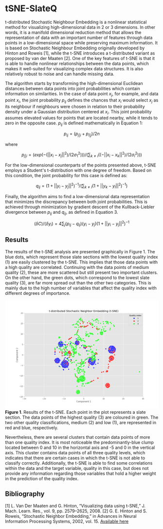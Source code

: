 # tSNE-SlateQ

t-distributed Stochastic Neighbour Embedding is a nonlinear statistical method for visualizing high-dimensional data in 2 or 3 dimensions. In other words, it is a manifold dimensional reduction method that allows the representation of data with an important number of features through data points in a low-dimensional space while preserving maximum information. It is based on Stochastic Neighbour Embedding originally developed by Hinton and Roweis [1], while the t-SNE introduces a t-distributed variant as proposed by van der Maaten [2]. One of the key features of t-SNE is that it is able to handle nonlinear relationships between the data points, which makes it well-suited for visualizing complex data structures. It is also relatively robust to noise and can handle missing data.

The algorithm starts by transforming the high-dimensional Euclidean distances between data points into joint probabilities which contain information on similarities. In the case of data point $x_j$, for example, and data point $x_i$, the joint probability $p_{ij}$ defines the chances that $x_i$ would select $x_j$ as its neighbour if neighbours were chosen in relation to their probability density under a Gaussian distribution centered at $x_i$. This joint probability assumes elevated values for points that are located nearby, while it tends to zero in the opposite case. $p_{ij}$ is defined mathematically in Equation 1:

$$p_{ij}=(p_{j|i}+p_{i|j})/2n$$

where

$$p_{j|i}=(exp(-(||x_i-x_j||^2)/(2\sigma^2_1)))/(\sum_{k \neq i}((-||x_i-x_k||^2)/(2\sigma^2_i)))$$

For the low-dimensional counterparts of the points presented above, t-SNE employs a Student's t-distribution with one degree of freedom. Based on this condition, the joint probability for this case is defined as: 

$$q_{ij}=(1+||y_i-y_j||^2)^{-1}/(\sum_{k \neq l}(1+||y_k-y_l||^2)^{-1})$$

Finally, the algorithm aims to find a low-dimensional data representation that minimizes the discrepancy between both joint probabilities. This is achieved through minimization by gradient descent of the Kullback-Liebler divergence between $p_{ij}$ and $q_{ij}$, as defined in Equation 3.

$$(\delta C)/(\delta y_i)=4\sum_j(p_{ij}-q_{ij})(y_i-y_j)(1+||y_i-y_j||^2)^{-1}$$

## Results

The results of the t-SNE analysis are presented graphically in Figure 1. The blue dots, which represent those slate sections with the lowest quality index (1) are easily clustered by the t-SNE. This implies that those data points with a high quality are correlated. Continuing with the data points of medium quality (2), these are more scattered but still present two important clusters. On the other hand, the green dots, which correspond to the lowest slate quality (3), are far more spread out than the other two categories. This is mainly due to the high number of variables that affect the quality index with different degrees of importance.

![alt text](Figures/figure1.png)
**Figure 1**. Results of the t-SNE. Each point in the plot represents a slate section. The data points of the highest quality (3) are coloured in green. The two other quality classifications, medium (2) and low (1), are represented in red and blue, respectively.

Nevertheless, there are several clusters that contain data points of more than one quality index. It is most noticeable the predominantly-blue clump located between 0 and 10 in the horizontal axis and -5 and 0 in the vertical axis. This cluster contains data points of all three quality levels, which indicates that there are certain cases in which the t-SNE is not able to classify correctly. Additionally, the t-SNE is able to find some correlations within the data and the target variable, quality in this case, but does not provide any information regarding those variables that hold a higher weight in the prediction of the quality index.

## Bibliography

[1] L. Van Der Maaten and G. Hinton, “Visualizing data using t-SNE,” J. Mach. Learn. Res., vol. 9, pp. 2579–2625, 2008.
[2] G. E. Hinton and S. Roweis, “Stochastic Neighbor Embedding,” in Advances in Neural Information Processing Systems, 2002, vol. 15. [Available here](https://proceedings.neurips.cc/paper/2002/file/6150ccc6069bea6b5716254057a194ef-Paper.pdf.)